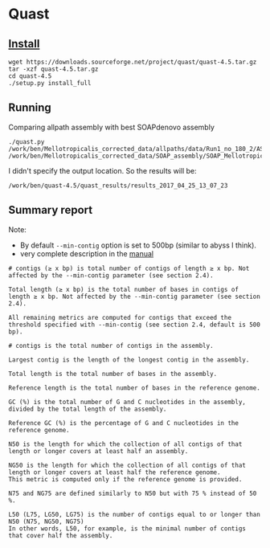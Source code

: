 # Quast

## [Install](http://quast.bioinf.spbau.ru/manual.html#sec1)
```
wget https://downloads.sourceforge.net/project/quast/quast-4.5.tar.gz
tar -xzf quast-4.5.tar.gz
cd quast-4.5
./setup.py install_full
```
## Running
Comparing allpath assembly with best SOAPdenovo assembly
```
./quast.py /work/ben/Mellotropicalis_corrected_data/allpaths/data/Run1_no_180_2/ASSEMBLIES/test/final.assembly.fasta /work/ben/Mellotropicalis_corrected_data/SOAP_assembly/SOAP_Mellotropicalis_BJE3652_genome_33_memory.scafSeq
```
I didn't specify the output location. So the results will be:
```
/work/ben/quast-4.5/quast_results/results_2017_04_25_13_07_23
```

## Summary report
Note:

- By default `--min-contig` option is set to 500bp (similar to abyss I think).
- very complete description in the [manual](http://quast.bioinf.spbau.ru/manual.html#sec3)
```
# contigs (≥ x bp) is total number of contigs of length ≥ x bp. Not affected by the --min-contig parameter (see section 2.4).

Total length (≥ x bp) is the total number of bases in contigs of length ≥ x bp. Not affected by the --min-contig parameter (see section 2.4).

All remaining metrics are computed for contigs that exceed the threshold specified with --min-contig (see section 2.4, default is 500 bp).

# contigs is the total number of contigs in the assembly.

Largest contig is the length of the longest contig in the assembly.

Total length is the total number of bases in the assembly.

Reference length is the total number of bases in the reference genome.

GC (%) is the total number of G and C nucleotides in the assembly, divided by the total length of the assembly.

Reference GC (%) is the percentage of G and C nucleotides in the reference genome.

N50 is the length for which the collection of all contigs of that length or longer covers at least half an assembly.

NG50 is the length for which the collection of all contigs of that length or longer covers at least half the reference genome.
This metric is computed only if the reference genome is provided.

N75 and NG75 are defined similarly to N50 but with 75 % instead of 50 %.

L50 (L75, LG50, LG75) is the number of contigs equal to or longer than N50 (N75, NG50, NG75)
In other words, L50, for example, is the minimal number of contigs that cover half the assembly.
```
